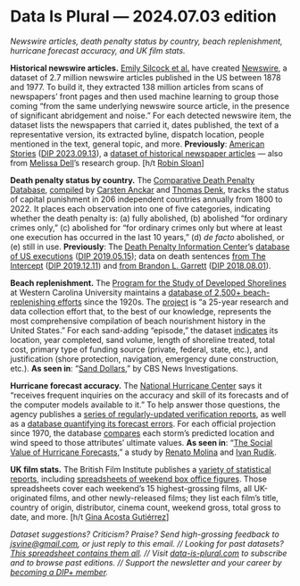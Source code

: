 Data Is Plural — 2024.07.03 edition
===================================

*Newswire articles, death penalty status by country, beach replenishment, hurricane forecast accuracy, and UK film stats.*


__Historical newswire articles.__ [Emily Silcock et al.](https://arxiv.org/abs/2406.09490) have created [Newswire](https://huggingface.co/datasets/dell-research-harvard/newswire), a dataset of 2.7 million newswire articles published in the US between 1878 and 1977. To build it, they extracted 138 million articles from scans of newspapers’ front pages and then used machine learning to group those coming “from the same underlying newswire source article, in the presence of significant abridgement and noise.” For each detected newswire item, the dataset lists the newspapers that carried it, dates published, the text of a representative version, its extracted byline, dispatch location, people mentioned in the text, general topic, and more. __Previously__: [American Stories](https://arxiv.org/abs/2308.12477) ([DIP 2023.09.13](https://www.data-is-plural.com/archive/2023-09-13-edition/)), a [dataset of historical newspaper articles](https://huggingface.co/datasets/dell-research-harvard/AmericanStories) — also from [Melissa Dell](https://dell-research-harvard.github.io/)’s research group. [h/t [Robin Sloan](https://www.robinsloan.com/)]



__Death penalty status by country.__ The [Comparative Death Penalty Database](https://dataverse.harvard.edu/dataset.xhtml?persistentId=doi:10.7910/DVN/LI3WYK), [compiled](https://link.springer.com/article/10.1057/s41304-024-00491-8) by [Carsten Anckar](https://research.abo.fi/en/persons/carsten-anckar) and [Thomas Denk](https://www.oru.se/english/employee/thomas_denk), tracks the status of capital punishment in 206 independent countries annually from 1800 to 2022. It places each observation into one of five categories, indicating whether the death penalty is: (a) fully abolished, (b) abolished “for ordinary crimes only,” (c) abolished for “for ordinary crimes only but where at least one execution has occurred in the last 10 years,” (d) *de facto* abolished, or (e) still in use. __Previously__: The [Death Penalty Information Center](https://deathpenaltyinfo.org/)’s [database of US executions](https://deathpenaltyinfo.org/database/executions) ([DIP 2019.05.15](https://www.data-is-plural.com/archive/2019-05-15-edition/)); data on death sentences [from The Intercept](https://github.com/theintercept/the-condemned-data) ([DIP 2019.12.11](https://www.data-is-plural.com/archive/2019-12-11-edition/)) and [from Brandon L. Garrett](https://endofitsrope.com/) ([DIP 2018.08.01](https://www.data-is-plural.com/archive/2018-08-01-edition/)).


__Beach replenishment.__  The [Program for the Study of Developed Shorelines](https://psds.wcu.edu/) at Western Carolina University maintains a [database of 2,500+ beach-replenishing efforts](https://beachnourishment.wcu.edu/) since the 1920s. The [project](https://beachnourishment.wcu.edu/about) is “a 25-year research and data collection effort that, to the best of our knowledge, represents the most comprehensive compilation of beach nourishment history in the United States.” For each sand-adding “episode,” the dataset [indicates](https://beachnourishment.wcu.edu/glossary) its location, year completed, sand volume, length of shoreline treated, total cost, primary type of funding source (private, federal, state, etc.), and justification (shore protection, navigation, emergency dune construction, etc.). __As seen in__: “[Sand Dollars](https://www.cbsnews.com/beach-nourishment/),” by CBS News Investigations.


__Hurricane forecast accuracy.__ The [National Hurricane Center](https://www.nhc.noaa.gov/) says it “receives frequent inquiries on the accuracy and skill of its forecasts and of the computer models available to it.” To help answer those questions, the agency publishes a [series of regularly-updated verification reports](https://www.nhc.noaa.gov/verification/index.shtml), as well as a [database quantifying its forecast errors](https://www.nhc.noaa.gov/verification/verify7.shtml). For each official projection since 1970, the database [compares](https://www.nhc.noaa.gov/verification/verify2.shtml) each storm’s predicted location and wind speed to those attributes’ ultimate values. __As seen in__: “[The Social Value of Hurricane Forecasts](https://osf.io/preprints/socarxiv/sqtjr),” a study by [Renato Molina](https://renatomolinah.com/) and [Ivan Rudik](https://ivanrudik.com/). 


__UK film stats.__ The British Film Institute publishes a [variety of statistical reports](https://www.bfi.org.uk/industry-data-insights), including [spreadsheets of weekend box office figures](https://www.bfi.org.uk/industry-data-insights/weekend-box-office-figures). Those spreadsheets cover each weekend’s 15 highest-grossing films, all UK-originated films, and other newly-released films; they list each film’s title, country of origin, distributor, cinema count, weekend gross, total gross to date, and more. [h/t [Gina Acosta Gutiérrez](https://www.linkedin.com/posts/ginacostag_data-python-datascience-activity-7207721010815483904-XIc6/)]


*Dataset suggestions? Criticism? Praise? Send high-grossing feedback to jsvine@gmail.com, or just reply to this email. // Looking for past datasets? [This spreadsheet contains them all](https://docs.google.com/spreadsheets/d/1wZhPLMCHKJvwOkP4juclhjFgqIY8fQFMemwKL2c64vk/edit#gid=0). // Visit [data-is-plural.com](https://www.data-is-plural.com) to subscribe and to browse past editions. // Support the newsletter and your career by [becoming a DIP+ member](https://www.data-is-plural.com/plus/).*
